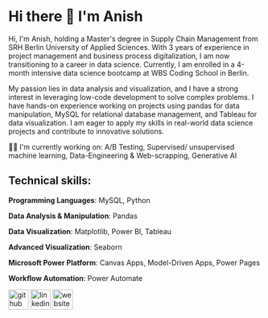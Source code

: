 # Hi there 👋 I'm Anish
Hi, I'm Anish, holding a Master's degree in Supply Chain Management from SRH Berlin University of Applied Sciences. With 3 years of experience in project management and business process digitalization, I am now transitioning to a career in data science. Currently, I am enrolled in a 4-month intensive data science bootcamp at WBS Coding School in Berlin.

My passion lies in data analysis and visualization, and I have a strong interest in leveraging low-code development to solve complex problems. I have hands-on experience working on projects using pandas for data manipulation, MySQL for relational database management, and Tableau for data visualization. I am eager to apply my skills in real-world data science projects and contribute to innovative solutions.

👩‍💻 I'm currently working on: A/B Testing, Supervised/ unsupervised machine learning, Data-Engineering & Web-scrapping, Generative AI



## Technical skills:
**Programming Languages**: MySQL, Python

**Data Analysis & Manipulation**: Pandas

**Data Visualization**: Matplotlib, Power BI, Tableau

**Advanced Visualization**: Seaborn

**Microsoft Power Platform**: Canvas Apps, Model-Driven Apps, Power Pages

**Workflow Automation**: Power Automate



  

  [<img src='https://cdn.jsdelivr.net/npm/simple-icons@3.0.1/icons/github.svg' alt='github' height='40'>](https://github.com/Anish-Shiralkar)  [<img src='https://cdn.jsdelivr.net/npm/simple-icons@3.0.1/icons/linkedin.svg' alt='linkedin' height='40'>](https://www.linkedin.com/in/https://www.linkedin.com/in/anish-shiralkar//)  [<img src='https://cdn.jsdelivr.net/npm/simple-icons@3.0.1/icons/icloud.svg' alt='website' height='40'>](https://anishshiralkar2796.wixsite.com/my-site-2) 
